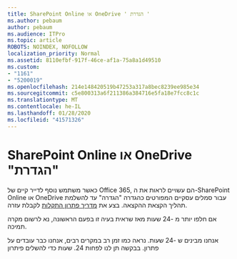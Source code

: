 ```yaml
---
title: SharePoint Online או OneDrive ' הגדרת '
ms.author: pebaum
author: pebaum
ms.audience: ITPro
ms.topic: article
ROBOTS: NOINDEX, NOFOLLOW
localization_priority: Normal
ms.assetid: 8110efbf-917f-46ce-af1a-75a8a1d49510
ms.custom:
- "1161"
- "5200019"
ms.openlocfilehash: 214e148420519b47253a317a8bec8239ee985e34
ms.sourcegitcommit: c5e800313a6f211386a384716e5fa18e7fcc8c1c
ms.translationtype: MT
ms.contentlocale: he-IL
ms.lasthandoff: 01/28/2020
ms.locfileid: "41571326"
---
```

# <a name="sharepoint-online-or-onedrive-setting-up"></a>SharePoint Online או OneDrive "הגדרת"

כאשר משתמש נוסף לדייר קיים של Office 365, הם עשויים לראות את ה-SharePoint Online או OneDrive עבור סמלים עסקיים המפורטים כהגדרה "הגדרה" עד להשלמת תהליך הקצאת ההקצאה.
בצע את [מדריך פתרון התקלות](https://docs.microsoft.com/sharepoint/support/sites/troubleshooting-guide-for-sites-stopped-at-provisioning) לקבלת עזרה.

אם חלפו יותר מ -24 שעות מאז שראית בעיה זו בפעם הראשונה, נא לרשום מקרה תמיכה.

אנחנו מבינים ש -24 שעות. נראה כמו זמן רב במקרים רבים, אנחנו כבר עובדים על פתרון. בבקשה תן לנו לפחות 24. שעות כדי להשלים פיתרון
